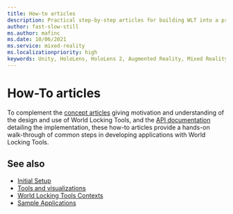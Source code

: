 ```yaml
---
title: How-to articles
description: Practical step-by-step articles for building WLT into a project.
author: fast-slow-still
ms.author: mafinc
ms.date: 10/06/2021
ms.service: mixed-reality
ms.localizationpriority: high
keywords: Unity, HoloLens, HoloLens 2, Augmented Reality, Mixed Reality, ARCore, ARKit, development, MRTK
---
```


# How-To articles

To complement the [concept articles](Concepts.md) giving motivation and understanding of the design and use of World Locking Tools, and the [API documentation](~/Documentation/Concepts/Advanced/Architecture/Architecture.md) detailing the implementation, these how-to articles provide a hands-on walk-through of common steps in developing applications with World Locking Tools.

## See also

* [Initial Setup](HowTos/InitialSetup.md)
* [Tools and visualizations](HowTos/Tools.md)
* [World Locking Tools Contexts](HowTos/WorldLockingContext.md)
* [Sample Applications](HowTos/SampleApplications.md)
